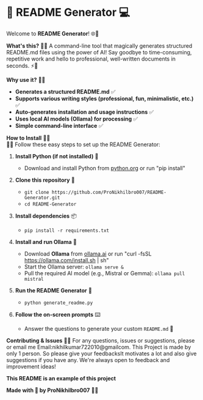  # 📝 README Generator 💻

Welcome to **README Generator**! 🌐🎨

**What's this?** 🤔✨
A command-line tool that magically generates structured README.md files using the power of AI! Say goodbye to time-consuming, repetitive work and hello to professional, well-written documents in seconds. ⚡️📝

**Why use it?** 🤔🎉

- **Generates a structured README.md** ✅
- **Supports various writing styles (professional, fun, minimalistic, etc.)** ✅
- **Auto-generates installation and usage instructions** ✅
- **Uses local AI models (Ollama) for processing** ✅
- **Simple command-line interface** ✅

**How to Install** 🚀✨  
🌟✨ Follow these easy steps to set up the README Generator:  

1. **Install Python (if not installed)** 🐍  
   - Download and install Python from [python.org](https://www.python.org/downloads/)  or run "pip install"

2. **Clone this repository** 📂  
   - `git clone https://github.com/ProNikhilbro007/README-Generator.git`  
   - `cd README-Generator`  

3. **Install dependencies** 📦  
   - `pip install -r requirements.txt`  

4. **Install and run Ollama** 🤖  
   - Download **Ollama** from [ollama.ai](https://ollama.ai)  or run "curl -fsSL https://ollama.com/install.sh | sh"
   - Start the Ollama server: `ollama serve &`  
   - Pull the required AI model (e.g., Mistral or Gemma): `ollama pull mistral`  

5. **Run the README Generator** 🚀  
   - `python generate_readme.py`  

6. **Follow the on-screen prompts** ⌨️  
   - Answer the questions to generate your custom `README.md` 🎉  


**Contributing & Issues** 💬✨
For any questions, issues or suggestions, please  or email me Email:nikhilkumar722010@gmailcom. This Project is made by only 1 person. So please give your feedbacksIt motivates a lot and also give suggestions if you have any. We're always open to feedback and improvement ideas!

**This README is an example of this project**

**Made with 💖 by ProNikhilbro007** 💖✨
